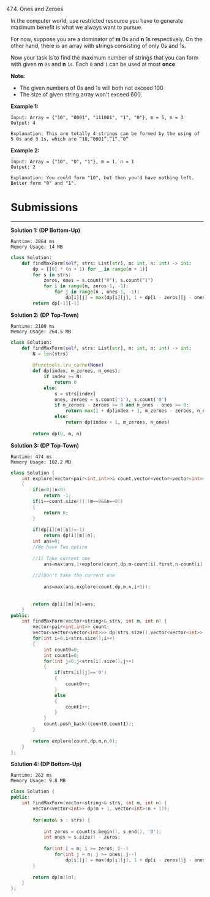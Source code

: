 474. Ones and Zeroes

In the computer world, use restricted resource you have to generate maximum benefit is what we always want to pursue.

For now, suppose you are a dominator of **m** 0s and **n** 1s respectively. On the other hand, there is an array with strings consisting of only 0s and 1s.

Now your task is to find the maximum number of strings that you can form with given **m** `0s` and **n** `1s`. Each `0` and `1` can be used at most **once**.

**Note:**

* The given numbers of 0s and 1s will both not exceed 100
* The size of given string array won't exceed 600.
 

**Example 1:**
```
Input: Array = {"10", "0001", "111001", "1", "0"}, m = 5, n = 3
Output: 4

Explanation: This are totally 4 strings can be formed by the using of 5 0s and 3 1s, which are “10,”0001”,”1”,”0”
```

**Example 2:**
```
Input: Array = {"10", "0", "1"}, m = 1, n = 1
Output: 2

Explanation: You could form "10", but then you'd have nothing left. Better form "0" and "1".
```

# Submissions
---
**Solution 1: (DP Bottom-Up)**
```
Runtime: 2864 ms
Memory Usage: 14 MB
```
```python
class Solution:
    def findMaxForm(self, strs: List[str], m: int, n: int) -> int:
        dp = [[0] * (n + 1) for _ in range(m + 1)]
        for s in strs:
            zeros, ones = s.count("0"), s.count("1")
            for i in range(m, zeros-1, -1):
                for j in range(n , ones-1, -1):
                    dp[i][j] = max(dp[i][j], 1 + dp[i - zeros][j - ones])
        return dp[-1][-1]
```

**Solution 2: (DP Top-Town)**
```
Runtime: 2100 ms
Memory Usage: 264.5 MB
```
```python
class Solution:
    def findMaxForm(self, strs: List[str], m: int, n: int) -> int:
        N = len(strs)
        
        @functools.lru_cache(None)
        def dp(index, m_zeroes, n_ones):
            if index >= N:
                return 0
            else:
                s = strs[index]
                ones, zeroes = s.count('1'), s.count('0')
                if m_zeroes - zeroes >= 0 and n_ones - ones >= 0:
                    return max(1 + dp(index + 1, m_zeroes - zeroes, n_ones - ones), dp(index + 1, m_zeroes, n_ones))
                else:
                    return dp(index + 1, m_zeroes, n_ones)
        
        return dp(0, m, n)
```

**Solution 3: (DP Top-Town)**
```
Runtime: 474 ms
Memory Usage: 102.2 MB
```
```c++
class Solution {
    int explore(vector<pair<int,int>>& count,vector<vector<vector<int>>> &dp,int m,int n,int i)
    {
        if(m<0||n<0)
            return -1;
        if(i==count.size()||(m==0&&n==0))
        {
            return 0;
        }
    
        if(dp[i][m][n]!=-1)
            return dp[i][m][n];
        int ans=0;
        //We have Two option 
        
        //1) Take current one
            ans=max(ans,1+explore(count,dp,m-count[i].first,n-count[i].second,i+1));
        
        //2)Don't take the current one 
        
            ans=max(ans,explore(count,dp,m,n,i+1));
        
        
        return dp[i][m][n]=ans;
    }
public:
    int findMaxForm(vector<string>& strs, int m, int n) {
        vector<pair<int,int>> count;
        vector<vector<vector<int>>> dp(strs.size(),vector<vector<int>>(m+1,vector<int>(n+1,-1)));
        for(int i=0;i<strs.size();i++)
        {
            int count0=0;
            int count1=0;
            for(int j=0;j<strs[i].size();j++)
            {
                if(strs[i][j]=='0')
                {
                    count0++;
                }
                else
                {
                    count1++;
                }
            }
            count.push_back({count0,count1});
        }
        
        return explore(count,dp,m,n,0);
    }
};
```

**Solution 4: (DP Bottom-Up)**
```
Runtime: 262 ms
Memory Usage: 9.8 MB
```
```c++
class Solution {
public:
    int findMaxForm(vector<string>& strs, int m, int n) {
        vector<vector<int>> dp(m + 1, vector<int>(n + 1));
        
        for(auto& s : strs) { 
            
            int zeros = count(s.begin(), s.end(), '0');
            int ones = s.size() - zeros;
            
            for(int i = m; i >= zeros; i--) 
                for(int j = n; j >= ones; j--) 
                    dp[i][j] = max(dp[i][j], 1 + dp[i - zeros][j - ones]);
        }
        
        return dp[m][n];
    }
};
```
